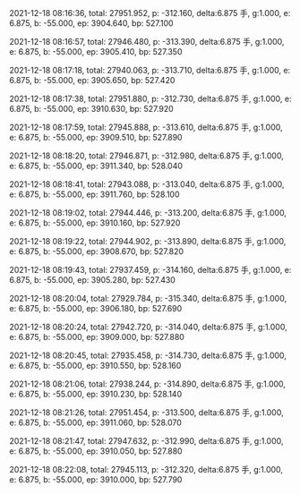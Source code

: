 2021-12-18 08:16:36, total: 27951.952, p: -312.160, delta:6.875 手, g:1.000, e: 6.875, b: -55.000, ep: 3904.640, bp: 527.100

2021-12-18 08:16:57, total: 27946.480, p: -313.390, delta:6.875 手, g:1.000, e: 6.875, b: -55.000, ep: 3905.410, bp: 527.350

2021-12-18 08:17:18, total: 27940.063, p: -313.710, delta:6.875 手, g:1.000, e: 6.875, b: -55.000, ep: 3905.650, bp: 527.420

2021-12-18 08:17:38, total: 27951.880, p: -312.730, delta:6.875 手, g:1.000, e: 6.875, b: -55.000, ep: 3910.630, bp: 527.920

2021-12-18 08:17:59, total: 27945.888, p: -313.610, delta:6.875 手, g:1.000, e: 6.875, b: -55.000, ep: 3909.510, bp: 527.890

2021-12-18 08:18:20, total: 27946.871, p: -312.980, delta:6.875 手, g:1.000, e: 6.875, b: -55.000, ep: 3911.340, bp: 528.040

2021-12-18 08:18:41, total: 27943.088, p: -313.040, delta:6.875 手, g:1.000, e: 6.875, b: -55.000, ep: 3911.760, bp: 528.100

2021-12-18 08:19:02, total: 27944.446, p: -313.200, delta:6.875 手, g:1.000, e: 6.875, b: -55.000, ep: 3910.160, bp: 527.920

2021-12-18 08:19:22, total: 27944.902, p: -313.890, delta:6.875 手, g:1.000, e: 6.875, b: -55.000, ep: 3908.670, bp: 527.820

2021-12-18 08:19:43, total: 27937.459, p: -314.160, delta:6.875 手, g:1.000, e: 6.875, b: -55.000, ep: 3905.280, bp: 527.430

2021-12-18 08:20:04, total: 27929.784, p: -315.340, delta:6.875 手, g:1.000, e: 6.875, b: -55.000, ep: 3906.180, bp: 527.690

2021-12-18 08:20:24, total: 27942.720, p: -314.040, delta:6.875 手, g:1.000, e: 6.875, b: -55.000, ep: 3909.000, bp: 527.880

2021-12-18 08:20:45, total: 27935.458, p: -314.730, delta:6.875 手, g:1.000, e: 6.875, b: -55.000, ep: 3910.550, bp: 528.160

2021-12-18 08:21:06, total: 27938.244, p: -314.890, delta:6.875 手, g:1.000, e: 6.875, b: -55.000, ep: 3910.230, bp: 528.140

2021-12-18 08:21:26, total: 27951.454, p: -313.500, delta:6.875 手, g:1.000, e: 6.875, b: -55.000, ep: 3911.060, bp: 528.070

2021-12-18 08:21:47, total: 27947.632, p: -312.990, delta:6.875 手, g:1.000, e: 6.875, b: -55.000, ep: 3910.050, bp: 527.880

2021-12-18 08:22:08, total: 27945.113, p: -312.320, delta:6.875 手, g:1.000, e: 6.875, b: -55.000, ep: 3910.000, bp: 527.790